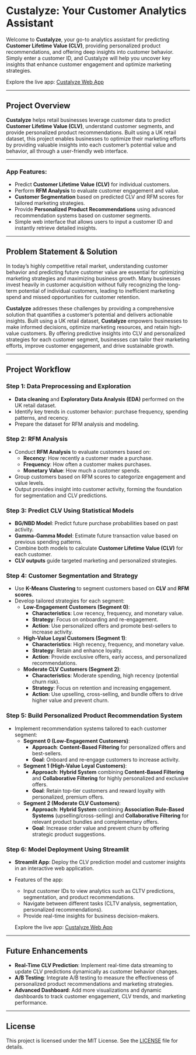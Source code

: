 # **Custalyze: Your Customer Analytics Assistant**

Welcome to **Custalyze**, your go-to analytics assistant for predicting **Customer Lifetime Value (CLV)**, providing personalized product recommendations, and offering deep insights into customer behavior. Simply enter a customer ID, and Custalyze will help you uncover key insights that enhance customer engagement and optimize marketing strategies.

Explore the live app: [Custalyze Web App](https://customer-analytics-assistant-urzknsdg8udnsjm9x4efhd.streamlit.app/)

---

## **Project Overview**

**Custalyze** helps retail businesses leverage customer data to predict **Customer Lifetime Value (CLV)**, understand customer segments, and provide personalized product recommendations. Built using a UK retail dataset, this project enables businesses to optimize their marketing efforts by providing valuable insights into each customer’s potential value and behavior, all through a user-friendly web interface.

---

### **App Features:**
- Predict **Customer Lifetime Value (CLV)** for individual customers.
- Perform **RFM Analysis** to evaluate customer engagement and value.
- **Customer Segmentation** based on predicted CLV and RFM scores for tailored marketing strategies.
- Provide **Personalized Product Recommendations** using advanced recommendation systems based on customer segments.
- Simple web interface that allows users to input a customer ID and instantly retrieve detailed insights.

---

## **Problem Statement & Solution**

In today’s highly competitive retail market, understanding customer behavior and predicting future customer value are essential for optimizing marketing strategies and maximizing business growth. Many businesses invest heavily in customer acquisition without fully recognizing the long-term potential of individual customers, leading to inefficient marketing spend and missed opportunities for customer retention.

**Custalyze** addresses these challenges by providing a comprehensive solution that quantifies a customer’s potential and delivers actionable insights. Built using a UK retail dataset, **Custalyze** empowers businesses to make informed decisions, optimize marketing resources, and retain high-value customers. By offering predictive insights into CLV and personalized strategies for each customer segment, businesses can tailor their marketing efforts, improve customer engagement, and drive sustainable growth.

---

## **Project Workflow**

### **Step 1: Data Preprocessing and Exploration**
- **Data cleaning** and **Exploratory Data Analysis (EDA)** performed on the UK retail dataset.
- Identify key trends in customer behavior: purchase frequency, spending patterns, and recency.
- Prepare the dataset for RFM analysis and modeling.

### **Step 2: RFM Analysis**
- Conduct **RFM Analysis** to evaluate customers based on:
  - **Recency**: How recently a customer made a purchase.
  - **Frequency**: How often a customer makes purchases.
  - **Monetary Value**: How much a customer spends.
- Group customers based on RFM scores to categorize engagement and value levels.
- Output provides insight into customer activity, forming the foundation for segmentation and CLV predictions.

### **Step 3: Predict CLV Using Statistical Models**
- **BG/NBD Model**: Predict future purchase probabilities based on past activity.
- **Gamma-Gamma Model**: Estimate future transaction value based on previous spending patterns.
- Combine both models to calculate **Customer Lifetime Value (CLV)** for each customer.
- **CLV outputs** guide targeted marketing and personalized strategies.

### **Step 4: Customer Segmentation and Strategy**
- Use **K-Means Clustering** to segment customers based on **CLV** and **RFM scores**.
- Develop tailored strategies for each segment:
  - **Low-Engagement Customers (Segment 0)**:
    - **Characteristics**: Low recency, frequency, and monetary value.
    - **Strategy**: Focus on onboarding and re-engagement.
    - **Action**: Use personalized offers and promote best-sellers to increase activity.
  - **High-Value Loyal Customers (Segment 1)**:
    - **Characteristics**: High recency, frequency, and monetary value.
    - **Strategy**: Retain and enhance loyalty.
    - **Action**: Provide exclusive offers, early access, and personalized recommendations.
  - **Moderate CLV Customers (Segment 2)**:
    - **Characteristics**: Moderate spending, high recency (potential churn risk).
    - **Strategy**: Focus on retention and increasing engagement.
    - **Action**: Use upselling, cross-selling, and bundle offers to drive higher value and prevent churn.

### **Step 5: Build Personalized Product Recommendation System**
- Implement recommendation systems tailored to each customer segment:
  - **Segment 0 (Low-Engagement Customers)**:
    - **Approach**: **Content-Based Filtering** for personalized offers and best-sellers.
    - **Goal**: Onboard and re-engage customers to increase activity.
  - **Segment 1 (High-Value Loyal Customers)**:
    - **Approach**: **Hybrid System** combining **Content-Based Filtering** and **Collaborative Filtering** for highly personalized and exclusive offers.
    - **Goal**: Retain top-tier customers and reward loyalty with personalized, premium offers.
  - **Segment 2 (Moderate CLV Customers)**:
    - **Approach**: **Hybrid System** combining **Association Rule-Based Systems** (upselling/cross-selling) and **Collaborative Filtering** for relevant product bundles and complementary offers.
    - **Goal**: Increase order value and prevent churn by offering strategic product suggestions.

### **Step 6: Model Deployment Using Streamlit**
- **Streamlit App**: Deploy the CLV prediction model and customer insights in an interactive web application.
- Features of the app:
  - Input customer IDs to view analytics such as CLTV predictions, segmentation, and product recommendations.
  - Navigate between different tasks (CLTV analysis, segmentation, personalized recommendations).
  - Provide real-time insights for business decision-makers.
  
  Explore the live app: [Custalyze Web App](https://customer-analytics-assistant-urzknsdg8udnsjm9x4efhd.streamlit.app/)

---

## **Future Enhancements**

- **Real-Time CLV Prediction**: Implement real-time data streaming to update CLV predictions dynamically as customer behavior changes.
- **A/B Testing**: Integrate A/B testing to measure the effectiveness of personalized product recommendations and marketing strategies.
- **Advanced Dashboard**: Add more visualizations and dynamic dashboards to track customer engagement, CLV trends, and marketing performance.

---

## **License**

This project is licensed under the MIT License. See the [LICENSE](LICENSE) file for details.
